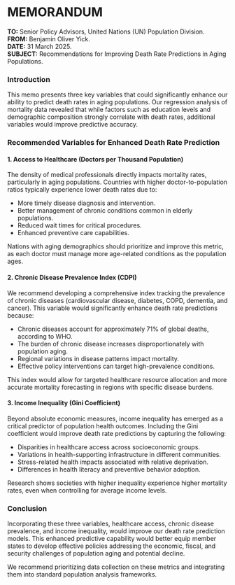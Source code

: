 # MEMORANDUM

**TO:** Senior Policy Advisors, United Nations (UN) Population Division.  
**FROM:** Benjamin Oliver Yick.  
**DATE:** 31 March 2025.  
**SUBJECT:** Recommendations for Improving Death Rate Predictions in Aging Populations.
 
### Introduction
This memo presents three key variables that could significantly enhance our ability to predict death rates in aging populations. Our regression analysis of mortality data revealed that while factors such as education levels and demographic composition strongly correlate with death rates, additional variables would improve predictive accuracy.
 
### Recommended Variables for Enhanced Death Rate Prediction
 
#### 1. Access to Healthcare (Doctors per Thousand Population)
The density of medical professionals directly impacts mortality rates, particularly in aging populations. Countries with higher doctor-to-population ratios typically experience lower death rates due to:
* More timely disease diagnosis and intervention.
* Better management of chronic conditions common in elderly populations.
* Reduced wait times for critical procedures.
* Enhanced preventive care capabilities.
 
Nations with aging demographics should prioritize and improve this metric, as each doctor must manage more age-related conditions as the population ages.
 
#### 2. Chronic Disease Prevalence Index (CDPI)
We recommend developing a comprehensive index tracking the prevalence of chronic diseases (cardiovascular disease, diabetes, COPD, dementia, and cancer). This variable would significantly enhance death rate predictions because:
* Chronic diseases account for approximately 71% of global deaths, according to WHO.
* The burden of chronic disease increases disproportionately with population aging.
* Regional variations in disease patterns impact mortality.
* Effective policy interventions can target high-prevalence conditions.
 
This index would allow for targeted healthcare resource allocation and more accurate mortality forecasting in regions with specific disease burdens.
 
#### 3. Income Inequality (Gini Coefficient)
Beyond absolute economic measures, income inequality has emerged as a critical predictor of population health outcomes. Including the Gini coefficient would improve death rate predictions by capturing the following:
* Disparities in healthcare access across socioeconomic groups.
* Variations in health-supporting infrastructure in different communities.
* Stress-related health impacts associated with relative deprivation.
* Differences in health literacy and preventive behavior adoption.
 
Research shows societies with higher inequality experience higher mortality rates, even when controlling for average income levels.
 
### Conclusion
Incorporating these three variables, healthcare access, chronic disease prevalence, and income inequality, would improve our death rate prediction models. This enhanced predictive capability would better equip member states to develop effective policies addressing the economic, fiscal, and security challenges of population aging and potential decline.
 
We recommend prioritizing data collection on these metrics and integrating them into standard population analysis frameworks.